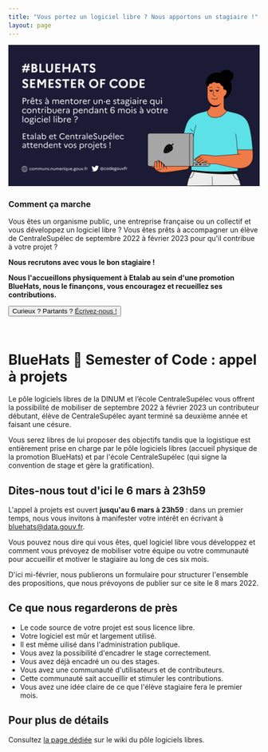 ```yaml
---
title: "Vous portez un logiciel libre ? Nous apportons un stagiaire !"
layout: page
---
```


<div class="fr-grid-row fr-grid-row--gutters">
  <div class="fr-col-6 fr-mt-6w">
    <img class="fr-responsive-img" src="/img/bsoc-aap-2022.png"/>
  </div>
  <div class="fr-col-6">
    <h3>Comment ça marche</h3>
    <p>Vous êtes un organisme public, une entreprise française ou un collectif et vous développez un logiciel libre ?  Vous êtes prêts à accompagner un élève de CentraleSupélec de septembre 2022 à février 2023 pour qu'il contribue à votre projet ?</p>
    <p><strong>Nous recrutons avec vous le bon stagiaire !</strong></p>
	<p><strong>Nous l'accueillons physiquement à Etalab au sein d'une promotion BlueHats, nous le finançons, vous encouragez et recueillez ses contributions.</strong></p>
    <p>
      <button class="fr-btn fr-btn--secondary">
		  Curieux ? Partants ? <a href="mailto:bluehats@data.gouv.fr">Écrivez-nous !</a>
      </button>
    </p>
  </div>
</div>

<br/>

# BlueHats 🧢 Semester of Code : appel à projets

Le pôle logiciels libres de la DINUM et l’école CentraleSupélec vous offrent la possibilité de mobiliser de septembre 2022 à février 2023 un contributeur débutant, élève de CentraleSupélec ayant terminé sa deuxième année et faisant une césure.

Vous serez libres de lui proposer des objectifs tandis que la logistique est entièrement prise en charge par le pôle logiciels libres (accueil physique de la promotion BlueHats) et par l'école CentraleSupélec (qui signe la convention de stage et gère la gratification).

## Dites-nous tout d'ici le 6 mars à 23h59

L'appel à projets est ouvert **jusqu'au 6 mars à 23h59** : dans un premier temps, nous vous invitons à manifester votre intérêt en écrivant à [bluehats@data.gouv.fr](mailto:logiciels-libres@data.gouv.fr).

Vous pouvez nous dire qui vous êtes, quel logiciel libre vous développez et comment vous prévoyez de mobiliser votre équipe ou votre communauté pour accueillir et motiver le stagiaire au long de ces six mois.

D'ici mi-février, nous publierons un formulaire pour structurer l'ensemble des propositions, que nous prévoyons de publier sur ce site le 8 mars 2022.

## Ce que nous regarderons de près

- Le code source de votre projet est sous licence libre.
- Votre logiciel est mûr et largement utilisé.
- Il est même uilisé dans l'administration publique.
- Vous avez la possibilité d'encadrer le stage correctement.
- Vous avez déjà encadré un ou des stages.
- Vous avez une communauté d'utilisateurs et de contributeurs.
- Cette communauté sait accueillir et stimuler les contributions.
- Vous avez une idée claire de ce que l'élève stagiaire fera le premier mois.

## Pour plus de détails

Consultez [la page dédiée](https://man.sr.ht/~etalab/logiciels-libres/bluehats-semester-of-code.md) sur le wiki du pôle logiciels libres.
